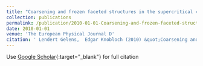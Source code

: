 ```yaml
---
title: "Coarsening and frozen faceted structures in the supercritical complex Swift-Hohenberg equation"
collection: publications
permalink: /publication/2010-01-01-Coarsening-and-frozen-faceted-structures-in-the-supercritical-complex-Swift-Hohenberg-equation
date: 2010-01-01
venue: 'The European Physical Journal D'
citation: ' Lendert Gelens,  Edgar Knobloch (2010) &quot;Coarsening and frozen faceted structures in the supercritical complex Swift-Hohenberg equation.&quot; <i>The European Physical Journal D</i>. 59, 23--36.'
---
```

Use [Google Scholar](https://scholar.google.com/scholar?q=Coarsening+and+frozen+faceted+structures+in+the+supercritical+complex+Swift+Hohenberg+equation){:target="_blank"} for full citation